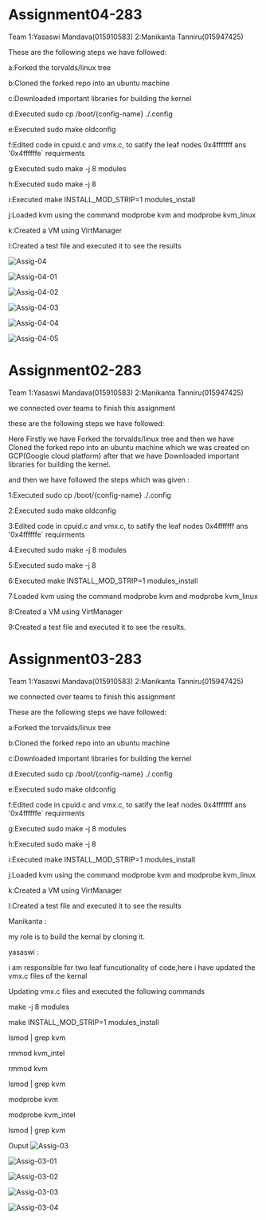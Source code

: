 # Assignment04-283

Team 1:Yasaswi Mandava(015910583) 2:Manikanta Tanniru(015947425)

These are the following steps we have followed:

a:Forked the torvalds/linux tree

b:Cloned the forked repo into an ubuntu machine

c:Downloaded important libraries for building the kernel

d:Executed sudo cp /boot/{config-name} ./.config

e:Executed sudo make oldconfig

f:Edited code in cpuid.c and vmx.c, to satify the leaf nodes 0x4fffffff ans '0x4ffffffe` requirments

g:Executed sudo make -j 8 modules

h:Executed sudo make -j 8

i:Executed make INSTALL_MOD_STRIP=1 modules_install

j:Loaded kvm using the command modprobe kvm and modprobe kvm_linux

k:Created a VM using VirtManager

l:Created a test file and executed it to see the results

![Assig-04](https://user-images.githubusercontent.com/91702618/145349005-7194f4d3-1271-438a-910b-31d5b7fae64f.jpeg)

![Assig-04-01](https://user-images.githubusercontent.com/91702618/145349023-c3940f29-44d3-4b76-86d4-f5079c6cfe91.jpeg)

![Assig-04-02](https://user-images.githubusercontent.com/91702618/145349041-f8d11187-307f-49c1-9487-63a0b0129e86.jpeg)

![Assig-04-03](https://user-images.githubusercontent.com/91702618/145349052-2fac9c91-05bf-4360-8e56-c64713f4bf7e.jpeg)

![Assig-04-04](https://user-images.githubusercontent.com/91702618/145349065-08af86b7-288d-4351-a7bc-aea4a01e458f.jpeg)

![Assig-04-05](https://user-images.githubusercontent.com/91702618/145349082-4a4208a7-7b77-4fd1-b840-56a7d522a5e0.jpeg)




# Assignment02-283

Team 1:Yasaswi Mandava(015910583) 2:Manikanta Tanniru(015947425)

we connected over teams to finish this assignment

these are the following steps we have followed:

Here Firstly we have Forked the torvalds/linux tree and then we have Cloned the forked repo into an ubuntu machine which we was created on GCP(Google cloud platform) after that we have  Downloaded important libraries for building the kernel.

and then we have followed the steps which was given :

1:Executed sudo cp /boot/{config-name} ./.config

2:Executed sudo make oldconfig

3:Edited code in cpuid.c and vmx.c, to satify the leaf nodes 0x4fffffff ans '0x4ffffffe` requirments

4:Executed sudo make -j 8 modules

5:Executed sudo make -j 8

6:Executed make INSTALL_MOD_STRIP=1 modules_install

7:Loaded kvm using the command modprobe kvm and modprobe kvm_linux

8:Created a VM using VirtManager

9:Created a test file and executed it to see the results.


# Assignment03-283

Team 1:Yasaswi Mandava(015910583) 2:Manikanta Tanniru(015947425)

we connected over teams to finish this assignment

These are the following steps we have followed:

a:Forked the torvalds/linux tree

b:Cloned the forked repo into an ubuntu machine

c:Downloaded important libraries for building the kernel

d:Executed sudo cp /boot/{config-name} ./.config

e:Executed sudo make oldconfig

f:Edited code in cpuid.c and vmx.c, to satify the leaf nodes 0x4fffffff ans '0x4ffffffe` requirments

g:Executed sudo make -j 8 modules

h:Executed sudo make -j 8

i:Executed make INSTALL_MOD_STRIP=1 modules_install

j:Loaded kvm using the command modprobe kvm and modprobe kvm_linux

k:Created a VM using VirtManager

l:Created a test file and executed it to see the results

Manikanta :

my role is to build the kernal by cloning it.

yasaswi :

i am responsible for two leaf funcutionality of code,here i have updated the vmx.c files of the kernal

Updating vmx.c files and executed the following commands

make -j 8 modules

make INSTALL_MOD_STRIP=1 modules_install

lsmod | grep kvm

rmmod kvm_intel

rmmod kvm

lsmod | grep kvm

modprobe kvm

modprobe kvm_intel

lsmod | grep kvm

Ouput
![Assig-03](https://user-images.githubusercontent.com/91702618/145343148-4ec44ed6-f298-444c-b52e-4f3d3fc720f2.jpeg)

![Assig-03-01](https://user-images.githubusercontent.com/91702618/145343174-dd43d8fc-bf0a-4cd5-ac19-0012e361782f.jpeg)

![Assig-03-02](https://user-images.githubusercontent.com/91702618/145343186-51833db6-d040-4393-b79c-dd41afbadd3d.jpeg)

![Assig-03-03](https://user-images.githubusercontent.com/91702618/145343196-88e0ac9a-6309-4526-bc77-9ced4cfe4420.jpeg)

![Assig-03-04](https://user-images.githubusercontent.com/91702618/145343214-b0eeda93-8d28-4d0e-8000-d837b4bb99ac.jpeg)

